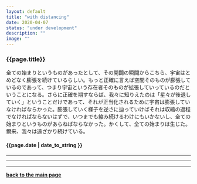```yaml
---
layout: default
title: "with distancing"
date: 2020-04-07
status: "under development"
description: ""
image: ""
---
```


### {{page.title}}
全ての始まりというものがあったとして、その開闢の瞬間からこちら、宇宙はとめどなく膨張を続けているらしい。もっと正確に言えば空間そのものが膨張しているのであって、つまり宇宙という存在者そのものが拡張していっているのだということになる。さらに正確を期すならば、我々に知りえたのは「星々が後退していく」ということだけであって、それが正当化されるために宇宙は膨張していなければならかった。膨張していく様子を逆さに辿っていけばそれは収縮の過程でなければならないはずで、いつまでも縮み続けるわけにもいかないし、全ての始まりというものがあらねばならなかった。かくして、全ての始まりは生じた。爾来、我々は遠ざかり続けている。

#### {{page.date | date_to_string }}


***
***
***


**[back to the main page](https://we-are-tentatively.github.io/in-correspondence)**
